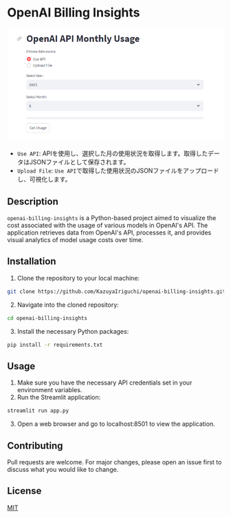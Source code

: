 # OpenAI Billing Insights

![fig1](./docs/fig1.png)

- `Use API`: APIを使用し、選択した月の使用状況を取得します。取得したデータはJSONファイルとして保存されます。
- `Upload File`: `Use API`で取得した使用状況のJSONファイルをアップロードし、可視化します。

## Description

`openai-billing-insights` is a Python-based project aimed to visualize the cost associated with the usage of various models in OpenAI's API. The application retrieves data from OpenAI's API, processes it, and provides visual analytics of model usage costs over time.

## Installation

1. Clone the repository to your local machine:

```bash
git clone https://github.com/KazuyaIriguchi/openai-billing-insights.git
```

2. Navigate into the cloned repository:

```bash
cd openai-billing-insights
```

3. Install the necessary Python packages:

```bash
pip install -r requirements.txt
```

## Usage

1. Make sure you have the necessary API credentials set in your environment variables.
1. Run the Streamlit application:

```bash
streamlit run app.py
```

3. Open a web browser and go to localhost:8501 to view the application.

## Contributing

Pull requests are welcome. For major changes, please open an issue first to discuss what you would like to change.

## License

[MIT](https://choosealicense.com/licenses/mit/)
